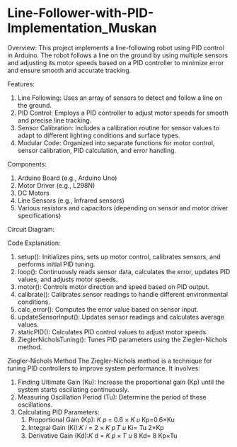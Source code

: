 # Line-Follower-with-PID-Implementation_Muskan

Overview:
This project implements a line-following robot using PID control in Arduino. The robot follows a line on the ground by using multiple sensors and adjusting its motor speeds based on a PID controller to minimize error and ensure smooth and accurate tracking.

Features:
1. Line Following: Uses an array of sensors to detect and follow a line on the ground.
2. PID Control: Employs a PID controller to adjust motor speeds for smooth and precise line tracking.
3. Sensor Calibration: Includes a calibration routine for sensor values to adapt to different lighting conditions and surface types.
4. Modular Code: Organized into separate functions for motor control, sensor calibration, PID calculation, and error handling.

Components:
1. Arduino Board (e.g., Arduino Uno)
2. Motor Driver (e.g., L298N)
3. DC Motors
4. Line Sensors (e.g., Infrared sensors)
5. Various resistors and capacitors (depending on sensor and motor driver specifications)

Circuit Diagram:

Code Explanation:
1. setup(): Initializes pins, sets up motor control, calibrates sensors, and performs initial PID tuning.
2. loop(): Continuously reads sensor data, calculates the error, updates PID values, and adjusts motor speeds.
3. motor(): Controls motor direction and speed based on PID output.
4. calibrate(): Calibrates sensor readings to handle different environmental conditions.
5. calc_error(): Computes the error value based on sensor input.
6. updateSensorInput(): Updates sensor readings and calculates average values.
7. staticPID(): Calculates PID control values to adjust motor speeds.
8. ZieglerNicholsTuning(): Tunes PID parameters using the Ziegler-Nichols method.

Ziegler-Nichols Method
The Ziegler-Nichols method is a technique for tuning PID controllers to improve system performance. 
It involves:
1. Finding Ultimate Gain (Ku): Increase the proportional gain (Kp) until the system starts oscillating continuously.
2. Measuring Oscillation Period (Tu): Determine the period of these oscillations.
3. Calculating PID Parameters:
   1. Proportional Gain (Kp): 𝐾
𝑝
=
0.6
×
𝐾
𝑢
Kp=0.6×Ku
   2. Integral Gain (Ki):𝐾
𝑖
=
2
×
𝐾
𝑝
𝑇
𝑢
Ki= 
Tu
2×Kp
   3.  Derivative Gain (Kd):𝐾
d
=
𝐾
𝑝
×
𝑇
𝑢
8
Kd= 
8
Kp×Tu




